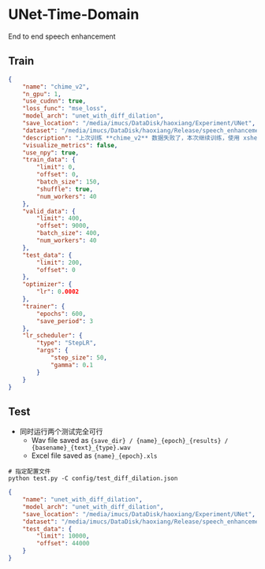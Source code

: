 # UNet-Time-Domain

End to end speech enhancement 

## Train

```json
{
    "name": "chime_v2",
    "n_gpu": 1,
    "use_cudnn": true,
    "loss_func": "mse_loss",
    "model_arch": "unet_with_diff_dilation",
    "save_location": "/media/imucs/DataDisk/haoxiang/Experiment/UNet",
    "dataset": "/media/imucs/DataDisk/haoxiang/Release/speech_enhancement/chime/",
    "description": "上次训练 **chime_v2** 数据失败了，本次继续训练，使用 xshell，并使用 xshell 测试",
    "visualize_metrics": false,
    "use_npy": true,
    "train_data": {
        "limit": 0,
        "offset": 0,
        "batch_size": 150,
        "shuffle": true,
        "num_workers": 40
    },
    "valid_data": {
        "limit": 400,
        "offset": 9000,
        "batch_size": 400,
        "num_workers": 40
    },
    "test_data": {
        "limit": 200,
        "offset": 0
    },
    "optimizer": {
        "lr": 0.0002
    },
    "trainer": {
        "epochs": 600,
        "save_period": 3
    },
    "lr_scheduler": {
        "type": "StepLR",
        "args": {
            "step_size": 50,
            "gamma": 0.1
        }
    }
}
```

## Test

- 同时运行两个测试完全可行
    - Wav file saved as `{save_dir} / {name}_{epoch}_{results} / {basename}_{text}_{type}.wav`
    - Excel file saved as `{name}_{epoch}.xls`

```shell
# 指定配置文件
python test.py -C config/test_diff_dilation.json
```

```json
{
    "name": "unet_with_diff_dilation",
    "model_arch": "unet_with_diff_dilation",
    "save_location": "/media/imucs/DataDisk/haoxiang/Experiment/UNet",
    "dataset": "/media/imucs/DataDisk/haoxiang/Release/speech_enhancement/release_0_-5_-10_-15_800_900",
    "test_data": {
        "limit": 10000,
        "offset": 44000
    }
}
```